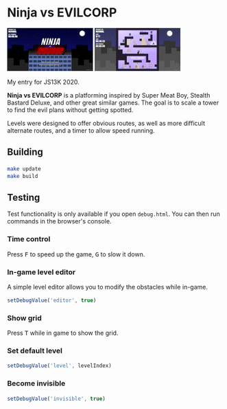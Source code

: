 # Ninja vs EVILCORP

<img src="/assets/main-menu-1600x800.png" width="200"> <img src="/assets/gameplay-1-1600x800.png" width="200">

My entry for JS13K 2020.

**Ninja vs EVILCORP** is a platforming inspired by Super Meat Boy, Stealth Bastard Deluxe, and other great similar games.
The goal is to scale a tower to find the evil plans without getting spotted.

Levels were designed to offer obvious routes, as well as more difficult alternate routes, and a timer to allow speed running.

## Building

```sh
make update
make build
```

## Testing

Test functionality is only available if you open `debug.html`.
You can then run commands in the browser's console.

### Time control

Press <kbd>F</kbd> to speed up the game, <kbd>G</kbd> to slow it down.

### In-game level editor

A simple level editor allows you to modify the obstacles while in-game.

```javascript
setDebugValue('editor', true)
```

### Show grid

Press <kbd>T</kbd> while in game to show the grid.

### Set default level

```javascript
setDebugValue('level', levelIndex)
```

### Become invisible

```javascript
setDebugValue('invisible', true)
```
